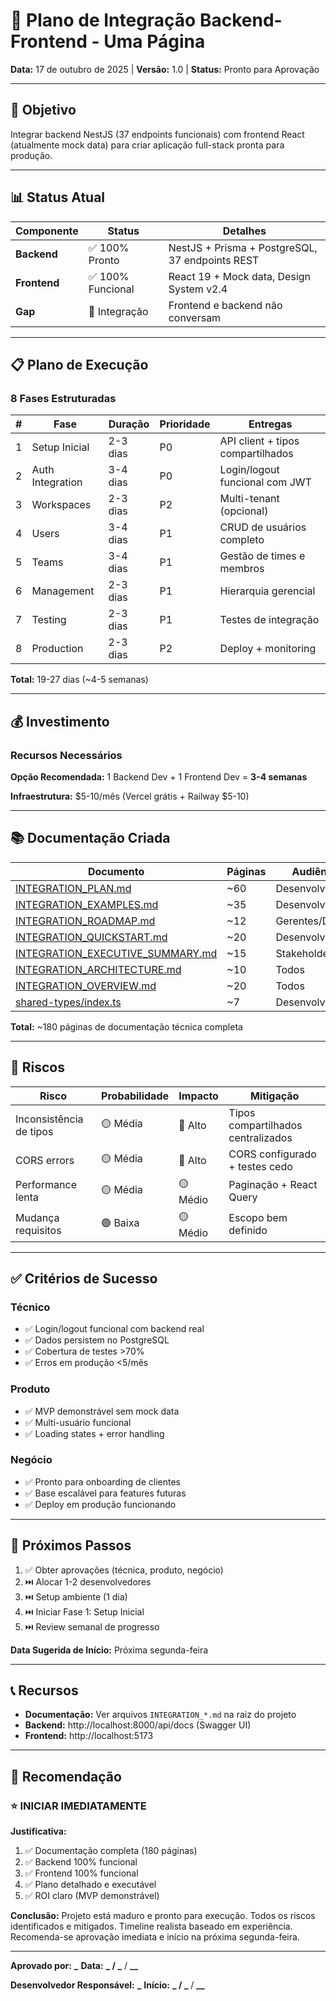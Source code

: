 # 📄 Plano de Integração Backend-Frontend - Uma Página

**Data:** 17 de outubro de 2025 | **Versão:** 1.0 | **Status:** Pronto para Aprovação

---

## 🎯 Objetivo

Integrar backend NestJS (37 endpoints funcionais) com frontend React (atualmente mock data) para criar aplicação full-stack pronta para produção.

---

## 📊 Status Atual

| Componente   | Status            | Detalhes                                        |
| ------------ | ----------------- | ----------------------------------------------- |
| **Backend**  | ✅ 100% Pronto    | NestJS + Prisma + PostgreSQL, 37 endpoints REST |
| **Frontend** | ✅ 100% Funcional | React 19 + Mock data, Design System v2.4        |
| **Gap**      | 🔄 Integração     | Frontend e backend não conversam                |

---

## 📋 Plano de Execução

### 8 Fases Estruturadas

| #   | Fase             | Duração  | Prioridade | Entregas                          |
| --- | ---------------- | -------- | ---------- | --------------------------------- |
| 1   | Setup Inicial    | 2-3 dias | P0         | API client + tipos compartilhados |
| 2   | Auth Integration | 3-4 dias | P0         | Login/logout funcional com JWT    |
| 3   | Workspaces       | 2-3 dias | P2         | Multi-tenant (opcional)           |
| 4   | Users            | 3-4 dias | P1         | CRUD de usuários completo         |
| 5   | Teams            | 3-4 dias | P1         | Gestão de times e membros         |
| 6   | Management       | 2-3 dias | P1         | Hierarquia gerencial              |
| 7   | Testing          | 2-3 dias | P1         | Testes de integração              |
| 8   | Production       | 2-3 dias | P2         | Deploy + monitoring               |

**Total:** 19-27 dias (~4-5 semanas)

---

## 💰 Investimento

### Recursos Necessários

**Opção Recomendada:** 1 Backend Dev + 1 Frontend Dev = **3-4 semanas**

**Infraestrutura:** $5-10/mês (Vercel grátis + Railway $5-10)

---

## 📚 Documentação Criada

| Documento                                                              | Páginas | Audiência       |
| ---------------------------------------------------------------------- | ------- | --------------- |
| [INTEGRATION_PLAN.md](./INTEGRATION_PLAN.md)                           | ~60     | Desenvolvedores |
| [INTEGRATION_EXAMPLES.md](./INTEGRATION_EXAMPLES.md)                   | ~35     | Desenvolvedores |
| [INTEGRATION_ROADMAP.md](./INTEGRATION_ROADMAP.md)                     | ~12     | Gerentes/Devs   |
| [INTEGRATION_QUICKSTART.md](./INTEGRATION_QUICKSTART.md)               | ~20     | Desenvolvedores |
| [INTEGRATION_EXECUTIVE_SUMMARY.md](./INTEGRATION_EXECUTIVE_SUMMARY.md) | ~15     | Stakeholders    |
| [INTEGRATION_ARCHITECTURE.md](./INTEGRATION_ARCHITECTURE.md)           | ~10     | Todos           |
| [INTEGRATION_OVERVIEW.md](./INTEGRATION_OVERVIEW.md)                   | ~20     | Todos           |
| [shared-types/index.ts](../shared-types/index.ts)                      | ~7      | Desenvolvedores |

**Total:** ~180 páginas de documentação técnica completa

---

## 🚦 Riscos

| Risco                   | Probabilidade | Impacto  | Mitigação                          |
| ----------------------- | ------------- | -------- | ---------------------------------- |
| Inconsistência de tipos | 🟡 Média      | 🔴 Alto  | Tipos compartilhados centralizados |
| CORS errors             | 🟡 Média      | 🔴 Alto  | CORS configurado + testes cedo     |
| Performance lenta       | 🟡 Média      | 🟡 Médio | Paginação + React Query            |
| Mudança requisitos      | 🟢 Baixa      | 🟡 Médio | Escopo bem definido                |

---

## ✅ Critérios de Sucesso

### Técnico

- ✅ Login/logout funcional com backend real
- ✅ Dados persistem no PostgreSQL
- ✅ Cobertura de testes >70%
- ✅ Erros em produção <5/mês

### Produto

- ✅ MVP demonstrável sem mock data
- ✅ Multi-usuário funcional
- ✅ Loading states + error handling

### Negócio

- ✅ Pronto para onboarding de clientes
- ✅ Base escalável para features futuras
- ✅ Deploy em produção funcionando

---

## 🎯 Próximos Passos

1. ✅ Obter aprovações (técnica, produto, negócio)
2. ⏭️ Alocar 1-2 desenvolvedores
3. ⏭️ Setup ambiente (1 dia)
4. ⏭️ Iniciar Fase 1: Setup Inicial
5. ⏭️ Review semanal de progresso

**Data Sugerida de Início:** Próxima segunda-feira

---

## 📞 Recursos

- **Documentação:** Ver arquivos `INTEGRATION_*.md` na raiz do projeto
- **Backend:** http://localhost:8000/api/docs (Swagger UI)
- **Frontend:** http://localhost:5173

---

## 🎉 Recomendação

### ⭐ INICIAR IMEDIATAMENTE

**Justificativa:**

1. ✅ Documentação completa (180 páginas)
2. ✅ Backend 100% funcional
3. ✅ Frontend 100% funcional
4. ✅ Plano detalhado e executável
5. ✅ ROI claro (MVP demonstrável)

**Conclusão:** Projeto está maduro e pronto para execução. Todos os riscos identificados e mitigados. Timeline realista baseado em experiência. Recomenda-se aprovação imediata e início na próxima segunda-feira.

---

**Aprovado por:** ********\_******** **Data:** **_ / _** / **\_\_**

**Desenvolvedor Responsável:** ********\_******** **Início:** **_ / _** / **\_\_**
